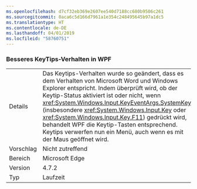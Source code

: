 ```yaml
---
ms.openlocfilehash: d7cf32eb369e2607ee540d7188cc680b9506c261
ms.sourcegitcommit: 0aca6c5d166d7961a1e354c248495645b97a1dc5
ms.translationtype: HT
ms.contentlocale: de-DE
ms.lasthandoff: 04/01/2019
ms.locfileid: "58760751"
---
```

### <a name="keytips-behavior-improved-in-wpf"></a>Besseres KeyTips-Verhalten in WPF

|   |   |
|---|---|
|Details|Das Keytips-Verhalten wurde so geändert, dass es dem Verhalten von Microsoft Word und Windows Explorer entspricht. Indem überprüft wird, ob der Keytip-Status aktiviert ist oder nicht, wenn <xref:System.Windows.Input.KeyEventArgs.SystemKey> (insbesondere <xref:System.Windows.Input.Key> oder <xref:System.Windows.Input.Key.F11>) gedrückt wird, behandelt WPF die Keytip-Tasten entsprechend. Keytips verwerfen nun ein Menü, auch wenn es mit der Maus geöffnet wird.|
|Vorschlag|Nicht zutreffend|
|Bereich|Microsoft Edge|
|Version|4.7.2|
|Typ|Laufzeit|

